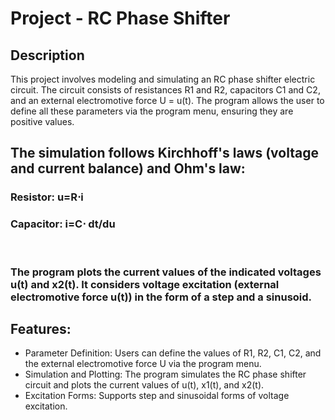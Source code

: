 # Project - RC Phase Shifter
## Description
This project involves modeling and simulating an RC phase shifter electric circuit. The circuit consists of resistances R1 and R2, capacitors C1 and C2, and an external electromotive force U = u(t). The program allows the user to define all these parameters via the program menu, ensuring they are positive values.

## The simulation follows Kirchhoff's laws (voltage and current balance) and Ohm's law:
### Resistor: u=R⋅i
### Capacitor: i=C⋅ dt/du
​
### The program plots the current values of the indicated voltages u(t) and x2(t). It considers voltage excitation (external electromotive force u(t)) in the form of a step and a sinusoid.

## Features:
- Parameter Definition: Users can define the values of R1, R2, C1, C2, and the external electromotive force U via the program menu.
- Simulation and Plotting: The program simulates the RC phase shifter circuit and plots the current values of u(t), x1(t), and x2(t).
- Excitation Forms: Supports step and sinusoidal forms of voltage excitation.
